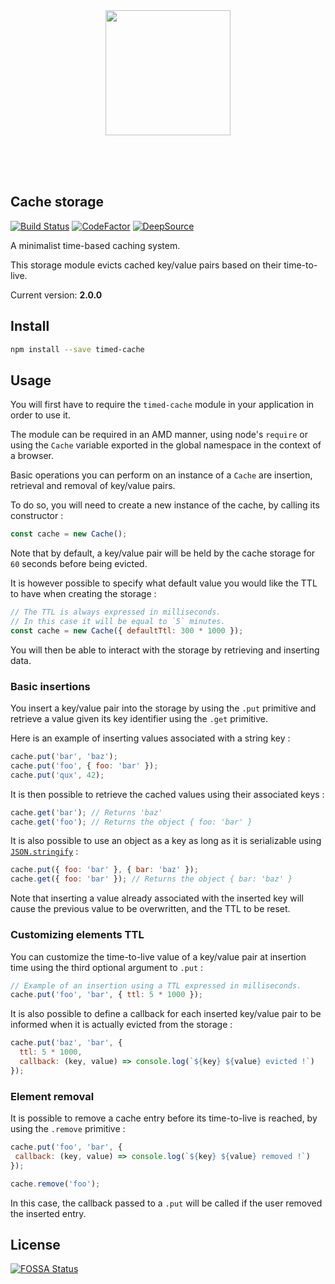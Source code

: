 <br /><br /><br /><br /><p align="center">
 <img width="200" src="https://upload.wikimedia.org/wikipedia/commons/thumb/4/49/Applications-database.svg/240px-Applications-database.svg.png" />
</p><br /><br /><br />

## Cache storage

[![Build Status](https://app.travis-ci.com/HQarroum/timed-cache.svg?branch=master)](https://app.travis-ci.com/HQarroum/timed-cache)
[![CodeFactor](https://www.codefactor.io/repository/github/hqarroum/timed-cache/badge)](https://www.codefactor.io/repository/github/hqarroum/timed-cache)
[![DeepSource](https://deepsource.io/gh/HQarroum/timed-cache.svg/?label=active+issues&show_trend=true&token=3BI4ee76_7OTVBAzTvku0WQj)](https://deepsource.io/gh/HQarroum/timed-cache/?ref=repository-badge)

A minimalist time-based caching system.

This storage module evicts cached key/value pairs based on their time-to-live.

Current version: **2.0.0**

## Install

```bash
npm install --save timed-cache
```

## Usage

You will first have to require the `timed-cache` module in your application in order to use it.

The module can be required in an AMD manner, using node's `require` or using the `Cache` variable exported in the global namespace in the context of a browser.

Basic operations you can perform on an instance of a `Cache` are insertion, retrieval and removal of key/value pairs.

To do so, you will need to create a new instance of the cache, by calling its constructor :

```javascript
const cache = new Cache();
```

Note that by default, a key/value pair will be held by the cache storage for `60` seconds before being evicted.

It is however possible to specify what default value you would like the TTL to have when creating the storage :

```javascript
// The TTL is always expressed in milliseconds.
// In this case it will be equal to `5` minutes.
const cache = new Cache({ defaultTtl: 300 * 1000 });
```

You will then be able to interact with the storage by retrieving and inserting data.

### Basic insertions

You insert a key/value pair into the storage by using the `.put` primitive and retrieve a value given its key identifier using the `.get` primitive.

Here is an example of inserting values associated with a string key :

```javascript
cache.put('bar', 'baz');
cache.put('foo', { foo: 'bar' });
cache.put('qux', 42);
```

It is then possible to retrieve the cached values using their associated keys :

```javascript
cache.get('bar'); // Returns 'baz'
cache.get('foo'); // Returns the object { foo: 'bar' }
```

It is also possible to use an object as a key as long as it is serializable using [`JSON.stringify`](https://developer.mozilla.org/fr/docs/Web/JavaScript/Reference/Objets_globaux/JSON/stringify) :

```javascript
cache.put({ foo: 'bar' }, { bar: 'baz' });
cache.get({ foo: 'bar' }); // Returns the object { bar: 'baz' }
```

Note that inserting a value already associated with the inserted key will cause the previous value to be overwritten, and the TTL to be reset.

### Customizing elements TTL

You can customize the time-to-live value of a key/value pair at insertion time using the third optional argument to `.put` :

```javascript
// Example of an insertion using a TTL expressed in milliseconds.
cache.put('foo', 'bar', { ttl: 5 * 1000 });
```

It is also possible to define a callback for each inserted key/value pair to be informed when it is actually evicted from the storage :

```javascript
cache.put('baz', 'bar', {
  ttl: 5 * 1000,
  callback: (key, value) => console.log(`${key} ${value} evicted !`)
});
```

### Element removal

It is possible to remove a cache entry before its time-to-live is reached, by using the `.remove` primitive :

```javascript
cache.put('foo', 'bar', {
 callback: (key, value) => console.log(`${key} ${value} removed !`)
});

cache.remove('foo');
```

In this case, the callback passed to a `.put` will be called if the user removed the inserted entry.

## License
[![FOSSA Status](https://app.fossa.io/api/projects/git%2Bgithub.com%2FHQarroum%2Ftimed-cache.svg?type=large)](https://app.fossa.io/projects/git%2Bgithub.com%2FHQarroum%2Ftimed-cache?ref=badge_large)
